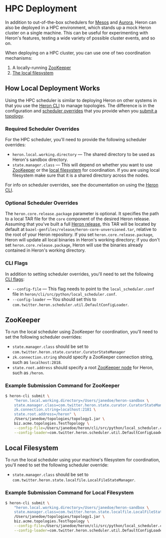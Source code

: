 # HPC Deployment

In addition to out-of-the-box schedulers for [Mesos](../mesos) and
[Aurora](../aurora), Heron can also be deployed in a HPC environment, which
stands up a mock Heron cluster on a single machine. This can be useful for
experimenting with Heron's features, testing a wide variety of possible cluster
events, and so on.

When deploying on a HPC cluster, you can use one of two coordination mechanisms:

1. A locally-running [ZooKeeper](#zookeeper)
2. [The local filesystem](#local-filesystem)

## How Local Deployment Works

Using the HPC scheduler is similar to deploying Heron on other systems in
that you use the [Heron CLI](../../heron-cli) to manage topologies. The
difference is in the configuration and [scheduler
overrides](../../heron-cli#submitting-a-topology) that you provide when
you [submit a topology](../../heron-cli#submitting-a-topology).

### Required Scheduler Overrides

For the HPC scheduler, you'll need to provide the following scheduler
overrides:

* `heron.local.working.directory` &mdash; The shared directory to be used as
  Heron's sandbox directory.
* `state.manager.class` &mdash; This will depend on whether you want to use
  [ZooKeeper](#zookeeper) or the [local filesystem](#local-filesystem) for
  coordination. If you are using local filesystem make sure that it is a shared
  directory across the nodes.

For info on scheduler overrides, see the documentation on using the [Heron
CLI](../../heron-cli).

### Optional Scheduler Overrides

The `heron.core.release.package` parameter is optional. It specifies the path to
a local TAR file for the `core` component of the desired Heron release. Assuming
that you've built a full [Heron release](../../../developers/compiling#building-a-full-release-package), this TAR will be
located by default at `bazel-genfiles/release/heron-core-unversioned.tar`,
relative to the root of your Heron repository. If you set
`heron.core.release.package`, Heron will update all local binaries in Heron's
working directory; if you don't set `heron.core.release.package`, Heron will use
the binaries already contained in Heron's working directory.

### CLI Flags

In addition to setting scheduler overrides, you'll need to set the following
[CLI flags](../../heron-cli):

* `--config-file` &mdash; This flag needs to point to the `local_scheduler.conf`
  file in `heron/cli/src/python/local_scheduler.conf`.
* `--config-loader` &mdash; You should set this to
  `com.twitter.heron.scheduler.util.DefaultConfigLoader`.

## ZooKeeper

To run the local scheduler using ZooKeeper for coordination, you'll need to set
the following scheduler overrides:

* `state.manager.class` should be set to
  `com.twitter.heron.state.curator.CuratorStateManager`
* `zk.connection.string` should specify a ZooKeeper connection string, such as
  `localhost:2818`.
* `state.root.address` should specify a root
  [ZooKeeper node](https://zookeeper.apache.org/doc/trunk/zookeeperOver.html#Nodes+and+ephemeral+nodes)
  for Heron, such as `/heron`.

### Example Submission Command for ZooKeeper

```bash
$ heron-cli submit \
    "heron.local.working.directory=/Users/janedoe/heron-sandbox \
    state.manager.class=com.twitter.heron.state.curator.CuratorStateManager \
    zk.connection.string=localhost:2181 \
    state.root.address=/heron" \
    /Users/janedoe/topologies/topology1.jar \
    biz.acme.topologies.TestTopology \
    --config-file=/Users/janedoe/heron/cli/src/python/local_scheduler.conf \
    --config-loader=com.twitter.heron.scheduler.util.DefaultConfigLoader     
```

## Local Filesystem

To run the local scheduler using your machine's filesystem for coordination,
you'll need to set the following scheduler override:

* `state.manager.class` should be set to
  `com.twitter.heron.state.localfile.LocalFileStateManager`.

### Example Submission Command for Local Filesystem

```bash
$ heron-cli submit \
    "heron.local.working.directory=/Users/janedoe/heron-sandbox \
    state.manager.class=com.twitter.heron.state.localfile.LocalFileStateManager" \
    /Users/janedoe/topologies/topology1.jar \
    biz.acme.topologies.TestTopology \
    --config-file=/Users/janedoe/heron/cli/src/python/local_scheduler.conf \
    --config-loader=com.twitter.heron.scheduler.util.DefaultConfigLoader    
```